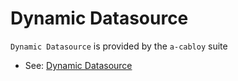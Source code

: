 # Dynamic Datasource

`Dynamic Datasource` is provided by the `a-cabloy` suite

- See: [Dynamic Datasource](../../../../cabloy/dynamic-datasource.md)

